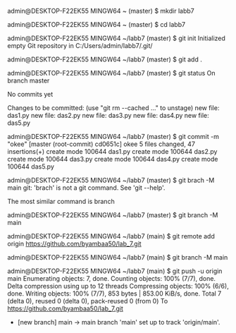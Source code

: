 
admin@DESKTOP-F22EK55 MINGW64 ~ (master)
$ mkdir labb7

admin@DESKTOP-F22EK55 MINGW64 ~ (master)
$ cd labb7

admin@DESKTOP-F22EK55 MINGW64 ~/labb7 (master)
$ git init
Initialized empty Git repository in C:/Users/admin/labb7/.git/

admin@DESKTOP-F22EK55 MINGW64 ~/labb7 (master)
$ git add .

admin@DESKTOP-F22EK55 MINGW64 ~/labb7 (master)
$ git status
On branch master

No commits yet

Changes to be committed:
  (use "git rm --cached <file>..." to unstage)
        new file:   das1.py
        new file:   das2.py
        new file:   das3.py
        new file:   das4.py
        new file:   das5.py


admin@DESKTOP-F22EK55 MINGW64 ~/labb7 (master)
$ git commit -m "okee"
[master (root-commit) cd0651c] okee
 5 files changed, 47 insertions(+)
 create mode 100644 das1.py
 create mode 100644 das2.py
 create mode 100644 das3.py
 create mode 100644 das4.py
 create mode 100644 das5.py

admin@DESKTOP-F22EK55 MINGW64 ~/labb7 (master)
$ git brach -M main
git: 'brach' is not a git command. See 'git --help'.

The most similar command is
        branch

admin@DESKTOP-F22EK55 MINGW64 ~/labb7 (master)
$ git branch -M main

admin@DESKTOP-F22EK55 MINGW64 ~/labb7 (main)
$ git remote add origin https://github.com/byambaa50/lab_7.git

admin@DESKTOP-F22EK55 MINGW64 ~/labb7 (main)
$ git branch -M main

admin@DESKTOP-F22EK55 MINGW64 ~/labb7 (main)
$ git push -u origin main
Enumerating objects: 7, done.
Counting objects: 100% (7/7), done.
Delta compression using up to 12 threads
Compressing objects: 100% (6/6), done.
Writing objects: 100% (7/7), 853 bytes | 853.00 KiB/s, done.
Total 7 (delta 0), reused 0 (delta 0), pack-reused 0 (from 0)
To https://github.com/byambaa50/lab_7.git
 * [new branch]      main -> main
branch 'main' set up to track 'origin/main'.

